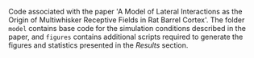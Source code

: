Code associated with the paper 'A Model of Lateral Interactions as the Origin of Multiwhisker Receptive Fields in Rat Barrel Cortex'. The folder `model` contains base code for the simulation conditions described in the paper, and `figures` contains additional scripts required to generate the figures and statistics presented in the _Results_ section. 
